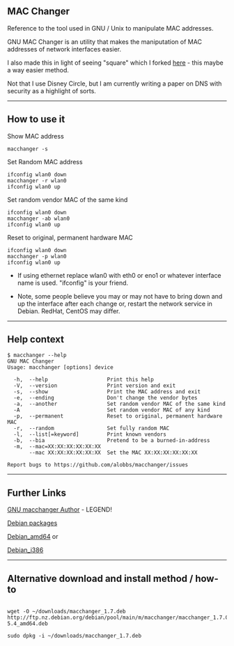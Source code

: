 ## MAC Changer 

Reference to the tool used in GNU / Unix to manipulate MAC addresses.


GNU MAC Changer is an utility that makes the maniputation of MAC
addresses of network interfaces easier.

I also made this in light of seeing "square" which I forked [here](https://github.com/lwsnz/square) - this maybe a way easier method. 

Not that I use Disney Circle, but I am currently writing a paper on DNS with security as a highlight of sorts.

----

## How to use it

Show MAC address
```
macchanger -s
```

Set Random MAC address
 
```
ifconfig wlan0 down
macchanger -r wlan0 
ifconfig wlan0 up
```

Set random vendor MAC of the same kind
```
ifconfig wlan0 down
macchanger -ab wlan0 
ifconfig wlan0 up
```
Reset to original, permanent hardware MAC

```
ifconfig wlan0 down
macchanger -p wlan0 
ifconfig wlan0 up
```




* If using ethernet replace wlan0 with eth0 or eno1 or whatever interface name is used. "ifconfig" is your friend.

* Note, some people believe you may or may not have to bring down and up the interface after each change or, restart the network service in Debian. RedHat, CentOS may differ.


----

## Help context
```
$ macchanger --help
GNU MAC Changer
Usage: macchanger [options] device

  -h,  --help                   Print this help
  -V,  --version                Print version and exit
  -s,  --show                   Print the MAC address and exit
  -e,  --ending                 Don't change the vendor bytes
  -a,  --another                Set random vendor MAC of the same kind
  -A                            Set random vendor MAC of any kind
  -p,  --permanent              Reset to original, permanent hardware MAC
  -r,  --random                 Set fully random MAC
  -l,  --list[=keyword]         Print known vendors
  -b,  --bia                    Pretend to be a burned-in-address
  -m,  --mac=XX:XX:XX:XX:XX:XX
       --mac XX:XX:XX:XX:XX:XX  Set the MAC XX:XX:XX:XX:XX:XX

Report bugs to https://github.com/alobbs/macchanger/issues
```
----

## Further Links

[GNU macchanger Author](https://github.com/alobbs/macchanger) - LEGEND!

[Debian packages](https://packages.debian.org/bullseye/macchanger)

[Debian_amd64](http://ftp.nz.debian.org/debian/pool/main/m/macchanger/macchanger_1.7.0-5.4_amd64.deb) or

[Debian_i386](http://ftp.nz.debian.org/debian/pool/main/m/macchanger/macchanger_1.7.0-5.4_i386.deb)

----

## Alternative download and install method / how-to

```

wget -O ~/downloads/macchanger_1.7.deb http://ftp.nz.debian.org/debian/pool/main/m/macchanger/macchanger_1.7.0-5.4_amd64.deb

sudo dpkg -i ~/downloads/macchanger_1.7.deb
```

